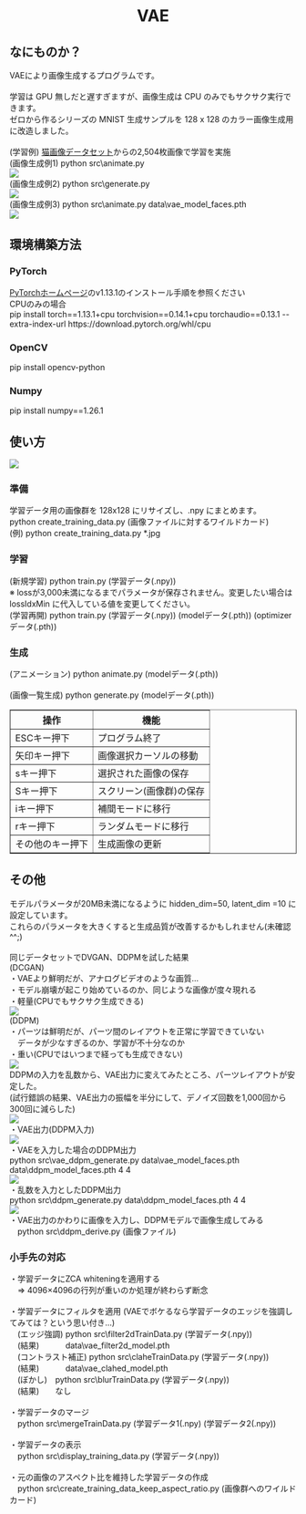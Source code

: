 <html lang="ja">
    <head>
        <meta charset="utf-8" />
    </head>
    <body>
        <h1><center>VAE</center></h1>
        <h2>なにものか？</h2>
        <p>
            VAEにより画像生成するプログラムです。<br><br>
            学習は GPU 無しだと遅すぎますが、画像生成は CPU のみでもサクサク実行できます。<br>
            ゼロから作るシリーズの MNIST 生成サンプルを 128 x 128 のカラー画像生成用に改造しました。<br><br>
            (学習例) <a href="https://images.cv/download/cat_face/5444">猫画像データセット</a>からの2,504枚画像で学習を実施<br>
            (画像生成例1) python src\animate.py<br>
            <img src="images/cats.gif"><br>
            (画像生成例2) python src\generate.py<br>
            <img src="images/cats.png"><br>
            (画像生成例3) python src\animate.py data\vae_model_faces.pth<br>
            <img src="images/faces.gif"><br>
        </p>
        <h2>環境構築方法</h2>
        <h3>PyTorch</h3>
        <p>
              <a href="https://pytorch.org/get-started/previous-versions/">PyTorchホームページ</a>のv1.13.1のインストール手順を参照ください<br>
              CPUのみの場合<br>
              pip install torch==1.13.1+cpu torchvision==0.14.1+cpu torchaudio==0.13.1 --extra-index-url https://download.pytorch.org/whl/cpu
        </p>
        <h3>OpenCV</h3>
        <p>
              pip install opencv-python<br>
        </p>
        <h3>Numpy</h3>
        <p>
              pip install numpy==1.26.1
        </p>
        <h2>使い方</h2>
        <img src="images/workflow.svg">
        <h3>準備</h3>
        <p>
            学習データ用の画像群を 128x128 にリサイズし、.npy にまとめます。<br>
            python create_training_data.py (画像ファイルに対するワイルドカード)<br>
            (例) python create_training_data.py  *.jpg
        </p>
        <h3>学習</h3>
        <p>
            (新規学習) python train.py (学習データ(.npy))<br>
            ※ lossが3,000未満になるまでパラメータが保存されません。変更したい場合は lossIdxMin に代入している値を変更してください。<br>
            (学習再開) python train.py (学習データ(.npy)) (modelデータ(.pth)) (optimizerデータ(.pth))<br>
        </p>
        <h3>生成</h3>
        <p>
            (アニメーション) python animate.py (modelデータ(.pth))<br>
            <br>
            (画像一覧生成)   python generate.py (modelデータ(.pth))<br>
            <table border="1">
                <tr><th>操作</th><th>機能</th></tr>
                <tr><td>ESCキー押下</td><td>プログラム終了</td></tr>
                <tr><td>矢印キー押下</td><td>画像選択カーソルの移動</td></tr>
                <tr><td>sキー押下</td><td>選択された画像の保存</td></tr>
                <tr><td>Sキー押下</td><td>スクリーン(画像群)の保存</td></tr>
                <tr><td>iキー押下</td><td>補間モードに移行</td></tr>
                <tr><td>rキー押下</td><td>ランダムモードに移行</td></tr>
                <tr><td>その他のキー押下</td><td>生成画像の更新</td></tr>
            </table>
        </p>
        <h2>その他</h2>
        <p>
            モデルパラメータが20MB未満になるように hidden_dim=50, latent_dim =10 に設定しています。<br>
            これらのパラメータを大きくすると生成品質が改善するかもしれません(未確認^^;)<br>
            <br>
            同じデータセットでDVGAN、DDPMを試した結果<br>
            (DCGAN)<br>
            ・VAEより鮮明だが、アナログビデオのような画質...<br>
            ・モデル崩壊が起こり始めているのか、同じような画像が度々現れる<br>
            ・軽量(CPUでもサクサク生成できる)<br>
            <img src="images/example_dcgan.png"><br>
            (DDPM)<br>
            ・パーツは鮮明だが、パーツ間のレイアウトを正常に学習できていない<br>
            　データが少なすぎるのか、学習が不十分なのか<br>
            ・重い(CPUではいつまで経っても生成できない)<br>
            <img src="images/example_ddpm.png"><br>
            DDPMの入力を乱数から、VAE出力に変えてみたところ、パーツレイアウトが安定した。<br>
            (試行錯誤の結果、VAE出力の振幅を半分にして、デノイズ回数を1,000回から300回に減らした)<br>
            <img src="images/workflow.png"><br>
            ・VAE出力(DDPM入力)<br>
            <img src="images/VAE.png"><br>
            ・VAEを入力した場合のDDPM出力<br>
              python src\vae_ddpm_generate.py data\vae_model_faces.pth data\ddpm_model_faces.pth 4 4<br>
            <img src="images/ddpm_w_vae.png"><br>
            ・乱数を入力としたDDPM出力<br>
              python src\ddpm_generate.py data\ddpm_model_faces.pth 4 4<br>
            <img src="images/ddpm_wo_vae.png"><br>
            ・VAE出力のかわりに画像を入力し、DDPMモデルで画像生成してみる<br>
            　python src\ddpm_derive.py (画像ファイル)<br>
        </p>
        <h3>小手先の対応</h3>
        <p>
            ・学習データにZCA whiteningを適用する<br>
            　⇒ 4096×4096の行列が重いのか処理が終わらず断念<br>
            <br>
            ・学習データにフィルタを適用 (VAEでボケるなら学習データのエッジを強調してみては？という思い付き...)<br>
            　(エッジ強調) python src\filter2dTrainData.py (学習データ(.npy))<br>
            　(結果)　　　 data\vae_filter2d_model.pth<br>
            　(コントラスト補正) python src\claheTrainData.py (学習データ(.npy))<br> 
            　(結果)　　　 data\vae_clahed_model.pth<br>
            　(ぼかし)　python src\blurTrainData.py (学習データ(.npy))<br>
            　(結果)　　なし<br>
           <br>
            ・学習データのマージ<br>
            　python src\mergeTrainData.py (学習データ1(.npy) (学習データ2(.npy))<br>
           <br>
            ・学習データの表示<br>
            　python src\display_training_data.py (学習データ(.npy))<br>
            <br>
            ・元の画像のアスペクト比を維持した学習データの作成<br>
            　python src\create_training_data_keep_aspect_ratio.py (画像群へのワイルドカード)<br>
        </p>
    </body>
</html>

